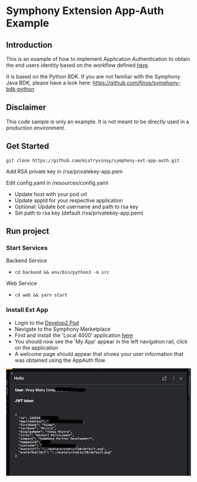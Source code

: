 # Symphony Extension App-Auth Example

## Introduction
This is an example of how to implement Application Authentication to obtain the end users identity based on the workflow defined [here](https://docs.developers.symphony.com/ext-apps/app-authentication).

It is based on the Python BDK. If you are not familiar with the Symphony Java BDK, please have a look here: https://github.com/finos/symphony-bdk-python


## Disclaimer
This code sample is only an example. It is not meant to be directly used in a production environment. 

## Get Started
```
git clone https://github.com/mistryvinay/symphony-ext-app-auth.git
```

Add RSA private key in /rsa/privatekey-app.pem

Edit config.yaml in /resources/config.yaml
- Update host with your pod url
- Update appId for your respective application
- Optional: Update bot username and path to rsa key
- Set path to rsa key (default /rsa/privatekey-app.pem)


## Run project
### Start Services

Backend Service
- `cd backend && env/bin/python3 -m src`

Web Service
- `cd web && yarn start`

### Install Ext App
- Login to the [Develop2 Pod](https://develop2.symphony.com)
- Navigate to the Symphony Marketplace
- Find and install the 'Local 4000' application [here](https://open.symphony.com/?app/Symphony%20Developer%20Certification/localhost-4000/Localhost%204000)
- You should now see the 'My App' appear in the left navigation rail, click on the application
- A welcome page should appear that shows your user information that was obtained using the AppAuth flow

![](ext-app-auth-output.png)